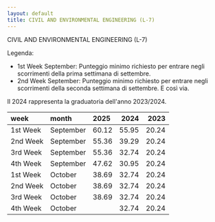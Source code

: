```yaml
---
layout: default
title: CIVIL AND ENVIRONMENTAL ENGINEERING (L-7)
---
```


CIVIL AND ENVIRONMENTAL ENGINEERING (L-7)

Legenda:
 - 1st Week September: Punteggio minimo richiesto per entrare negli scorrimenti della prima settimana di settembre.
 - 2nd Week September: Punteggio minimo richiesto per entrare negli scorrimenti della seconda settimana di settembre.
E così via.

Il 2024 rappresenta la graduatoria dell'anno 2023/2024.

| week     | month     | 2025   |   2024 |   2023 |
|:---------|:----------|:-------|-------:|-------:|
| 1st Week | September | 60.12  |  55.95 |  20.24 |
| 2nd Week | September | 55.36  |  39.29 |  20.24 |
| 3rd Week | September | 55.36  |  32.74 |  20.24 |
| 4th Week | September | 47.62  |  30.95 |  20.24 |
| 1st Week | October   | 38.69  |  32.74 |  20.24 |
| 2nd Week | October   | 38.69  |  32.74 |  20.24 |
| 3rd Week | October   | 38.69  |  32.74 |  20.24 |
| 4th Week | October   |        |  32.74 |  20.24 |